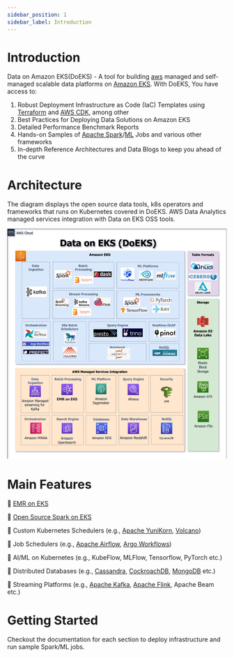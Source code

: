 ```yaml
---
sidebar_position: 1
sidebar_label: Introduction
---
```


# Introduction
Data on Amazon EKS(DoEKS) - A tool for building [aws](https://aws.amazon.com/) managed and self-managed scalable data platforms on [Amazon EKS](https://aws.amazon.com/eks/). With DoEKS, You have access to:

1. Robust Deployment Infrastructure as Code (IaC) Templates using [Terraform](https://www.terraform.io/) and [AWS CDK](https://aws.amazon.com/cdk/), among other
2. Best Practices for Deploying Data Solutions on Amazon EKS
3. Detailed Performance Benchmark Reports
4. Hands-on Samples of [Apache Spark](https://spark.apache.org/)/[ML](https://aws.amazon.com/machine-learning/) Jobs and various other frameworks
5. In-depth Reference Architectures and Data Blogs to keep you ahead of the curve

# Architecture
The diagram displays the open source data tools, k8s operators and frameworks that runs on Kubernetes covered in DoEKS. AWS Data Analytics managed services integration with Data on EKS OSS tools.  

![Data on EKS.png](doeks.png)

# Main Features

🚀 [EMR on EKS](https://docs.aws.amazon.com/emr/latest/EMR-on-EKS-DevelopmentGuide/emr-eks.html)

🚀 [Open Source Spark on EKS](https://spark.apache.org/docs/latest/running-on-kubernetes.html)

🚀 Custom Kubernetes Schedulers (e.g., [Apache YuniKorn](https://yunikorn.apache.org/), [Volcano](https://volcano.sh/en/))

🚀 Job Schedulers (e.g., [Apache Airflow](https://airflow.apache.org/), [Argo Workflows](https://argoproj.github.io/argo-workflows/))

🚀 AI/ML on Kubernetes (e.g., KubeFlow, MLFlow, Tensorflow, PyTorch etc.)

🚀 Distributed Databases (e.g., [Cassandra](https://cassandra.apache.org/_/blog/Cassandra-on-Kubernetes-A-Beginners-Guide.html), [CockroachDB](https://github.com/cockroachdb/cockroach-operator), [MongoDB](https://github.com/mongodb/mongodb-kubernetes-operator) etc.)

🚀 Streaming Platforms (e.g., [Apache Kafka](https://github.com/apache/kafka), [Apache Flink](https://github.com/apache/flink), Apache Beam etc.)

# Getting Started

Checkout the documentation for each section to deploy infrastructure and run sample Spark/ML jobs.

